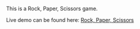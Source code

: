 This is a Rock, Paper, Scissors game.

Live demo can be found here: [Rock, Paper, Scissors](https://muzidube.github.io/rock-paper-scissors/)
